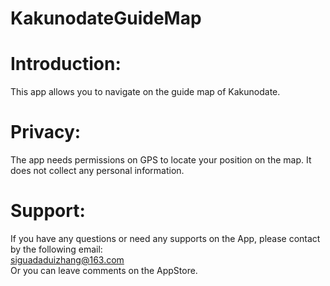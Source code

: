 # KakunodateGuideMap<br>
# Introduction:
This app allows you to navigate on the guide map of Kakunodate.<br>

# Privacy:
The app needs permissions on GPS to locate your position on the map. It does not collect any personal information. <br>

# Support:
If you have any questions or need any supports on the App, please contact by the following email:<br>
siguadaduizhang@163.com
<br>
Or you can leave comments on the AppStore.
